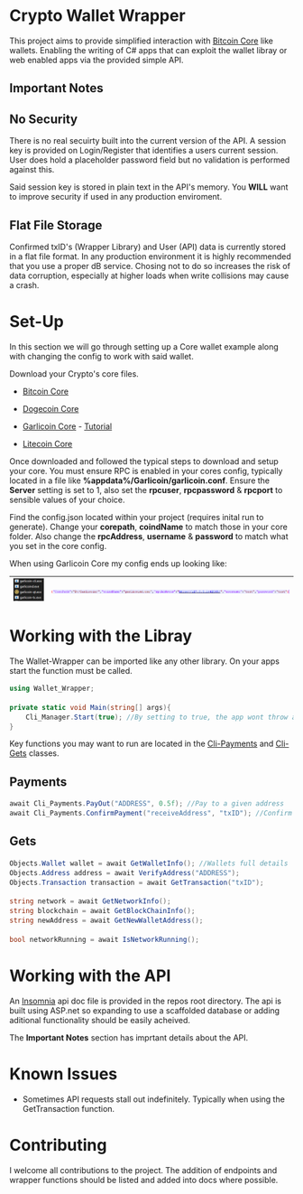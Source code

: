 # Crypto Wallet Wrapper

This project aims to provide simplified interaction with [Bitcoin Core](https://github.com/bitcoin/bitcoin) like wallets. Enabling the writing of C# apps that can exploit the wallet libray or web enabled apps via the provided simple API.

## Important Notes

## No Security

There is no real secuirty built into the current version of the API. A session key is provided on Login/Register that identifies a users current session. User does hold a placeholder password field but no validation is performed against this.

Said session key is stored in plain text in the API's memory. You **WILL** want to improve security if used in any production enviroment.

## Flat File Storage

Confirmed txID's (Wrapper Library) and User (API) data is currently stored in a flat file format. In any production environment it is highly recommended that you use a proper dB service. Chosing not to do so increases the risk of data corruption, especially at higher loads when write collisions may cause a crash.

# Set-Up

In this section we will go through setting up a Core wallet example along with changing the config to work with said wallet.

Download your Crypto's core files.

- [Bitcoin Core](https://github.com/bitcoin/bitcoin/releases)

- [Dogecoin Core](https://github.com/dogecoin/dogecoin/releases)

- [Garlicoin Core](https://github.com/GarlicoinOrg/Garlicoin/releases) - [Tutorial](https://guide.garli.co.in/wallet-win.html)

- [Litecoin Core](https://github.com/litecoin-project/litecoin/releases)

Once downloaded and followed the typical steps to download and setup your core. You must ensure RPC is enabled in your cores config, typically located in a file like **%appdata%/Garlicoin/garlicoin.conf**. Ensure the **Server** setting is set to 1, also set the **rpcuser**, **rpcpassword** & **rpcport** to sensible values of your choice.

Find the config.json located within your project (requires inital run to generate). Change your **corepath**, **coindName** to match those in your core folder. Also change the **rpcAddress**, **username** & **password** to match what you set in the core config.

When using Garlicoin Core my config ends up looking like:

| ![](https://github.com/Jaminima/Crypto-Wallet-Wrapper/blob/main/Imgs/FolderContents.png) | ![](https://github.com/Jaminima/Crypto-Wallet-Wrapper/blob/main/Imgs/Config.png) |
| ---------------------------------------------------------------------------------------- |:-------------------------------------------------------------------------------- |

# Working with the Libray

The Wallet-Wrapper can be imported like any other library. On your apps start the function must be called.

```csharp
using Wallet_Wrapper;

private static void Main(string[] args){
    Cli_Manager.Start(true); //By setting to true, the app wont throw an error if the core is already running
}
```

Key functions you may want to run are located in the <u>Cli-Payments</u> and <u>Cli-Gets</u> classes.

## Payments

```csharp
await Cli_Payments.PayOut("ADDRESS", 0.5f); //Pay to a given address
await Cli_Payments.ConfirmPayment("receiveAddress", "txID"); //Confirm receipt of a payment
```

## Gets

```csharp
Objects.Wallet wallet = await GetWalletInfo(); //Wallets full details
Objects.Address address = await VerifyAddress("ADDRESS");
Objects.Transaction transaction = await GetTransaction("txID");

string network = await GetNetworkInfo();
string blockchain = await GetBlockChainInfo();
string newAddress = await GetNewWalletAddress();

bool networkRunning = await IsNetworkRunning();
```

# Working with the API

An [Insomnia](https://insomnia.rest/download) api doc file is provided in the repos root directory. The api is built using ASP.net so expanding to use a scaffolded database or adding aditional functionality should be easily acheived.

The **Important Notes** section has imprtant details about the API.

# Known Issues

- Sometimes API requests stall out indefinitely. Typically when using the GetTransaction function.

# Contributing

I welcome all contributions to the project. The addition of endpoints and wrapper functions should be listed and added into docs where possible.
